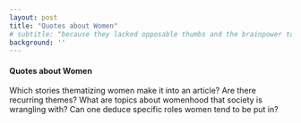 ```yaml
---
layout: post
title: "Quotes about Women"
# subtitle: "because they lacked opposable thumbs and the brainpower to build a space program."
background: ''
---
```


#### Quotes about Women

Which stories thematizing women make it into an article? Are there recurring themes? 
What are topics about womenhood that society is wrangling with?
Can one deduce specific roles women tend to be put in?